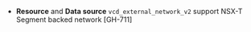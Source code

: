 * **Resource** and **Data source** `vcd_external_network_v2` support NSX-T Segment backed network [GH-711]
